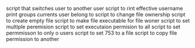 script that switches user to another user
script to rint effective username
print groups currents user belong to
script to change file ownership
script to create empty file
script to make file executable for file woner
script to set multiple peremision
script to set executaion permision to all
script to set permmisson to only o users
script to set 753 to a file
script to copy file permission to another


